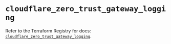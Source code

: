 # `cloudflare_zero_trust_gateway_logging`

Refer to the Terraform Registry for docs: [`cloudflare_zero_trust_gateway_logging`](https://registry.terraform.io/providers/cloudflare/cloudflare/5.8.4/docs/resources/zero_trust_gateway_logging).
